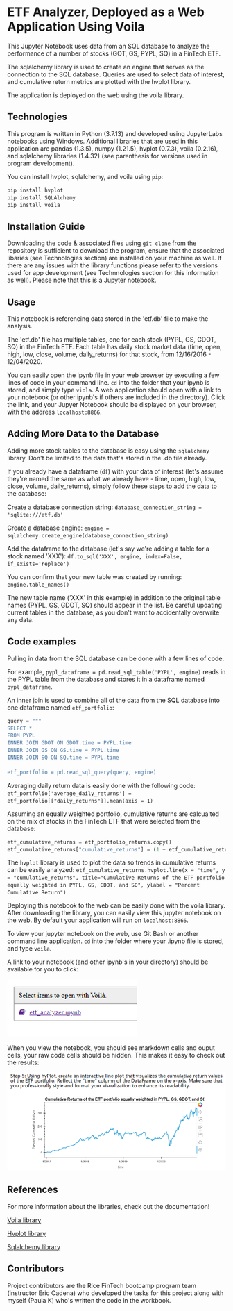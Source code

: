 # ETF Analyzer, Deployed as a Web Application Using Voila

This Jupyter Notebook uses data from an SQL database to analyze the performance of a number of stocks (GOT, GS, PYPL, SQ) in a FinTech ETF.

The sqlalchemy library is used to create an engine that serves as the connection to the SQL database. Queries are used to select data of interest, and cumulative return metrics are plotted with the hvplot library.

The application is deployed on the web using the voila library. 

## Technologies

This program is written in Python (3.7.13) and developed using JupyterLabs notebooks using Windows. Additional libraries that are used in this application are pandas (1.3.5), numpy (1.21.5), hvplot (0.7.3), voila (0.2.16), and sqlalchemy libraries (1.4.32) (see parenthesis for versions used in program development).

You can install hvplot, sqlalchemy, and voila using `pip`: 
```python
pip install hvplot
pip install SQLAlchemy
pip install voila
```

## Installation Guide

Downloading the code & associated files using `git clone` from the repository is sufficient to download the program, ensure that the associated libaries (see Technologies section) are installed on your machine as well. If there are any issues with the library functions please refer to the versions used for app development (see Technnologies section for this information as well).  Please note that this is a Jupyter notebook. 

## Usage

This notebook is referencing data stored in the 'etf.db' file to make the analysis. 

The 'etf.db' file has multiple tables, one for each stock (PYPL, GS, GDOT, SQ) in the FinTech ETF. Each table has daily stock market data (time, open, high, low, close, volume, daily_returns) for that stock, from 12/16/2016 - 12/04/2020.

You can easily open the ipynb file in your web browser by executing a few lines of code in your command line. `cd` into the folder that your ipynb is stored, and simply type `viola`. A web application should open with a link to your notebook (or other ipynb's if others are included in the directory). Click the link, and your Jupyer Notebook should be displayed on your browser, with the address `localhost:8866`.

## Adding More Data to the Database

Adding more stock tables to the database is easy using the `sqlalchemy` library. Don't be limited to the data that's stored in the .db file already. 

If you already have a dataframe (`df`) with your data of interest (let's assume they're named the same as what we already have - time, open, high, low, close, volume, daily_returns), simply follow these steps to add the data to the database: 

Create a database connection string:
 `database_connection_string = 'sqlite:///etf.db'`

Create a database engine:
`engine = sqlalchemy.create_engine(database_connection_string)`

Add the dataframe to the database (let's say we're adding a table for a stock named 'XXX'): 
`df.to_sql('XXX', engine, index=False, if_exists='replace')`

You can confirm that your new table was created by running: 
`engine.table_names()`

The new table name ('XXX' in this example) in addition to the original table names (PYPL, GS, GDOT, SQ) should appear in the list. Be careful updating current tables in the database, as you don't want to accidentally overwrite any data. 

## Code examples

Pulling in data from the SQL database can be done with a few lines of code. 

For example, `pypl_dataframe = pd.read_sql_table('PYPL', engine)` reads in the PYPL table from the database and stores it in a dataframe named `pypl_dataframe`. 

An inner join is used to combine all of the data from the SQL database into one dataframe named `etf_portfolio`: 
```python
query = """
SELECT *
FROM PYPL
INNER JOIN GDOT ON GDOT.time = PYPL.time
INNER JOIN GS ON GS.time = PYPL.time
INNER JOIN SQ ON SQ.time = PYPL.time

etf_portfolio = pd.read_sql_query(query, engine)
```

Averaging daily return data is easily done with the following code:
`etf_portfolio['average_daily_returns'] = etf_portfolio[["daily_returns"]].mean(axis = 1)`

Assuming an equally weighted portfolio, cumulative returns are calcualted on the mix of stocks in the FinTech ETF that were selected from the database:
```python
etf_cumulative_returns = etf_portfolio_returns.copy()
etf_cumulative_returns["cumulative_returns"] = (1 + etf_cumulative_returns["average_daily_returns"]).cumprod() * 100 - 100
```

The `hvplot` library is used to plot the data so trends in cumulative returns can be easily analyzed: 
`etf_cumulative_returns.hvplot.line(x = "time", y = "cumulative_returns", title="Cumulative Returns of the ETF portfolio equally weighted in PYPL, GS, GDOT, and SQ", ylabel = "Percent Cumulative Return")`

Deploying this notebook to the web can be easily done with the voila library. After downloading the library, you can easily view this jupyter notebook on the web. By default your application will run on `localhost:8866`.

To view your jupyter notebook on the web, use Git Bash or another command line application. `cd` into the folder where your .ipynb file is stored, and type `voila`. 

A link to your notebook (and other ipynb's in your directory) should be available for you to click:

![Image_Initial](Images/Voila_screenshot_initial.PNG)

When you view the notebook, you should see markdown cells and ouput cells, your raw code cells should be hidden. This makes it easy to check out the results: 

![Image_Final](Images/Voila_screenshot_final.PNG)

## References

For more information about the libraries, check out the documentation!

[Voila library](https://voila.readthedocs.io/en/stable/using.html)

[Hvplot library](https://hvplot.holoviz.org/)

[Sqlalchemy library](https://www.sqlalchemy.org/)

## Contributors

Project contributors are the Rice FinTech bootcamp program team (instructor Eric Cadena) who developed the tasks for this project along with myself (Paula K) who's written the code in the workbook.

